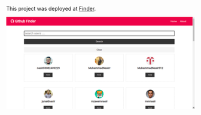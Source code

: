 This project was deployed at  [Finder](https://elnasgithubfinder.netlify.app).

![Finder](https://github.com/elnasabdallah/githubfinder/blob/master/public/githubfinder.png?raw=true)
